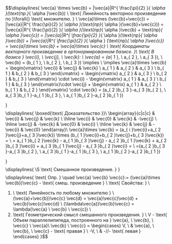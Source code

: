 
$$\displaylines{
\vec{a} \times \vec{b} = |\vec{a}|R^{ \frac{\pi}{2}  }_{ \alpha }(\text{пр.}_{ \alpha }\vec{b}) \\
\text{ Линейность векторноо произведение по  }\forall{} \text{ множителю. } \\
\vec{a}\times (\vec{b}+\vec{c}) = |\vec{a}|R^{ \frac{\pi}{2} }_{ \alpha }(\text{пр}_{ \alpha }(\vec{b}+\vec{c})) = |\vec{a}|R^{ \frac{\pi}{2} }_{ \alpha }(\text{пр}_{ \alpha }\vec{b} + \text{пр}_{ \alpha }\vec{c}) = |\vec{a}|R^{ \frac{\pi}{2} }_{ \alpha }(\text{пр}_{ \alpha }\vec{b}) + |\vec{a}|R^{ \frac{\pi}{2}  }_{ \alpha } (\text{пр}_{ \alpha }\vec{c}) = \vec{a}\times \vec{b} + \vec{a}\times \vec{c} \\
\text{ Координаты векторного произведение в ортонормированном базисе. }\\
\text{ В базисе } \vec{i}, \ \vec{j}, \ \vec{k}: \ \vec{a} = (a_{ 1 }, \ a_{ 2 }, \ a_{ 3 }), \ \vec{b} = (b_{ 1 }, \ b_{ 2 }, \ b_{ 3 }) \implies \\
\implies \vec{a}\times \vec{b} = \begin{vmatrix}
\vec{i} & \vec{j} & \vec{k} \\
a_{ 1 } & a_{ 2 } & a_{ 3 } \\
b_{ 1 } & b_{ 2 } & b_{ 3 }
\end{vmatrix} = \begin{vmatrix}
a_{ 2 } & a_{ 3 } \\
b_{ 2 } & b_{ 3 }
\end{vmatrix} \cdot \vec{i} - \begin{vmatrix}
a_{ 1 } & a_{ 3 } \\
b_{ 1 } & b_{ 3 }
\end{vmatrix}\cdot \vec{j} + \begin{vmatrix}
a_{ 1 } & a_{ 2 } \\
b_{ 1 } & b_{ 2 }
\end{vmatrix} \cdot \vec{k} = (a_{ 2 }b_{ 3 }-a_{ 3 }b_{ 2 }, \ a_{ 3 }b_{ 1 }-a_{ 1 }b_{ 3 }, \ a_{ 1 }b_{ 2 }-a_{ 2 }b_{ 1 })

}$$
$$\displaylines{ \boxed{\text{ Доказательство }}\\
\begin{array}{c|c|c}
 & \vec{i} & \vec{j} & \vec{k} \\
\hline 
\vec{i} & \vec{0} & \vec{k} & -\vec{j} \\
\hline 
\vec{j} & -\vec{k} & \vec{0} & \vec{i} \\
\hline 
\vec{k} & \vec{j} & -\vec{i} & \vec{0}
\end{array}\\
\vec{a}\times \vec{b} = (a_{ i }\vec{i}+a_{ 2 }\vec{j}+a_{ 3 }\vec{k}) \times (b_{ 1 }\vec{i}+b_{ 2 }\vec{j}+b_{ 3 }\vec{k}) = \\ = a_{ 1 }b_{ 2 }\vec{k} - a_{ 1 }b_{ 3 }\vec{j} - a_{ 2 }b_{ 1 }\vec{k} + a_{ 2 }b_{ 3 }\vec{i} + a_{ 3 }b_{ 1 }\vec{j} - a_{ 3 }b_{ 2 }\vec{i} = \\ =(a_{ 2 }b_{ 3 }-a_{ 3 }b_{ 2 }, \ a_{ 3 }b_{ 1 }-a_{ 1 }b_{ 3 }, \ a_{ 1 }b_{ 2 }-a_{ 2 }b_{ 1 })


}$$
$$\displaylines{
\S \text{ Смешанное произведение. }
}$$
$$\displaylines{
\text{ Опр. } \quad \vec{a} \vec{b} \vec{c}:= (\vec{a}\times \vec{b})\vec{c} - \text{ смеш. произведение } \\
\text{ Свойства: } \\
1. \ \text{ Линейность по любому множителю } \\
(\vec{a}+\vec{b})\vec{c} \vec{d} = \vec{a}\vec{c}\vec{d} + \vec{b}\vec{c}\vec{d} \\
(\lambda\vec{a})\vec{b}\vec{c} = \lambda(\vec{a} \ \vec{b} \ \vec{c}) \\
2. \text{ Геометрический смысл смешанного произведения. } \\
V - \text{ Объем параллелипипеда, построенного на } \vec{a}, \ \vec{b}, \ \vec{c} \\
\vec{a}\ \vec{b} \ \vec{c} = \begin{cases}
V, \ & \vec{a}, \ \vec{b}, \ \vec{c} - \text{ правая } \\
-V, \  & -//- \text{ левая }
\end{cases}
}$$

